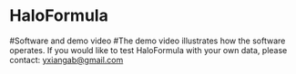 # HaloFormula
#Software and demo video
#The demo video illustrates how the software operates. If you would like to test HaloFormula with your own data, please contact: yxiangab@gmail.com
